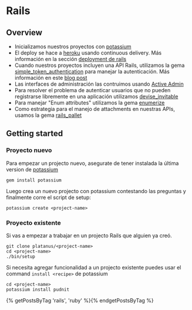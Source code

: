 # Rails

## Overview

* Inicializamos nuestros proyectos con [potassium][]
* El deploy se hace a [heroku][heroku-dashboard] usando continuous delivery. Más información en la sección [deployment de rails](../deployment/rails)
* Cuando nuestros proyectos incluyen una API Rails, utilizamos la gema
[simple_token_authentication][]
para manejar la autenticación. Más información en este [blog post][simple-token-blog]
* Las interfaces de administración las contruimos usando [Active Admin](activeadmin.md)
* Para resolver el problema de autenticar usuarios que no pueden registrarse
libremente en una aplicación utilizamos [devise_invitable][]
* Para manejar "Enum attributes" utilizamos la gema [enumerize][]
* Como estrategia para el manejo de attachments en nuestras APIs, usamos la gema [rails_pallet][]

## Getting started

### Proyecto nuevo

Para empezar un projecto nuevo, asegurate de tener instalada la última version
de [potassium][]

```shell
gem install potassium
```

Luego crea un nuevo projecto con potassium contestando las preguntas y finalmente corre el script de setup:

```shell
potassium create <project-name>
```

### Proyecto existente

Si vas a empezar a trabajar en un projecto Rails que alguien ya creó.

```shell
git clone platanus/<project-name>
cd <project-name>
./bin/setup
```

Si necesita agregar funcionalidad a un projecto existente puedes usar
el command `install <recipe>` de potassium

```shell
cd <project-name>
potassium install pudnit
```

{% getPostsByTag 'rails', 'ruby' %}{% endgetPostsByTag %}

[heroku-dashboard]: https://dashboard.heroku.com
[potassium]: https://github.com/platanus/potassium
[simple-token-blog]: https://cb.platan.us/usando-angular-auth-lib-con-simple-token-authentication-gem
[devise_invitable]: http://cb.platan.us/rails/active%20admin/devise/2015/03/18/invitar-usuarios-con-devise.html
[simple_token_authentication]: https://github.com/gonzalo-bulnes/simple_token_authentication
[rails_pallet]: https://github.com/platanus/rails_pallet
[enumerize]: https://github.com/brainspec/enumerize
